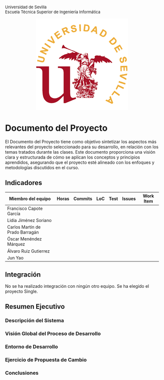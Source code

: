 <p align="left" style="font-size: small;">
    Universidad de Sevilla  
    <br>Escuela Técnica Superior de Ingeniería Informática
</p>

<p align="center">
    <img src="media/3490fac9907787381d76ea6e20c541f4.gif" alt="Imagen del proyecto">
</p>

# Documento del Proyecto

El Documento del Proyecto tiene como objetivo sintetizar los aspectos más relevantes del proyecto seleccionado para su desarrollo, en relación con los temas tratados durante las clases. Este documento proporciona una visión clara y estructurada de cómo se aplican los conceptos y principios aprendidos, asegurando que el proyecto esté alineado con los enfoques y metodologías discutidos en el curso.

## Indicadores

| Miembro del equipo                  | Horas | Commits | LoC | Test | Issues | Work Item |
|-------------------------------------|-------|---------|-----|------|--------|-----------|
| Francisco Capote García             |       |         |     |      |        |           |
| Lidia Jiménez Soriano               |       |         |     |      |        |           |
| Carlos Martín de Prado Barragán     |       |         |     |      |        |           |
| Óscar Menéndez Márquez              |       |         |     |      |        |           |
| Álvaro Ruiz Gutierrez               |       |         |     |      |        |           |
| Jun Yao                              |       |         |     |      |        |           |

## Integración 

No se ha realizado integración con ningún otro equipo. Se ha elegido el proyecto Single.

## Resumen Ejecutivo

### Descripción del Sistema

### Visión Global del Proceso de Desarrollo

### Entorno de Desarrollo

### Ejercicio de Propuesta de Cambio

### Conclusiones